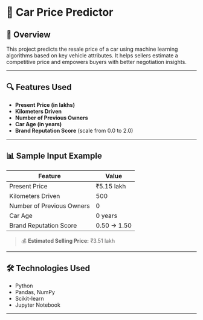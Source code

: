 # 🚗 Car Price Predictor

## 📖 Overview  
This project predicts the resale price of a car using machine learning algorithms based on key vehicle attributes. It helps sellers estimate a competitive price and empowers buyers with better negotiation insights.

---

## 🔍 Features Used  
- **Present Price (in lakhs)**  
- **Kilometers Driven**  
- **Number of Previous Owners**  
- **Car Age (in years)**  
- **Brand Reputation Score** (scale from 0.0 to 2.0)

---

## 📊 Sample Input Example  
| Feature                  | Value       |
|--------------------------|-------------|
| Present Price            | ₹5.15 lakh  |
| Kilometers Driven        | 500         |
| Number of Previous Owners| 0           |
| Car Age                  | 0 years     |
| Brand Reputation Score   | 0.50 → 1.50 |

> 💰 **Estimated Selling Price:** ₹3.51 lakh

---

## 🛠️ Technologies Used  
- Python  
- Pandas, NumPy  
- Scikit-learn  
- Jupyter Notebook  

---

